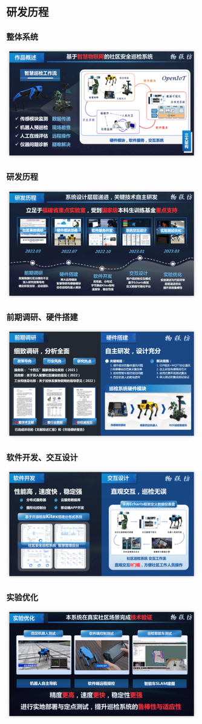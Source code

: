# 研发历程

## 整体系统

![image-20230527161247870](process.assets/image-20230527161247870.png)

## 研发历程

![image-20230527161320953](process.assets/image-20230527161320953.png)

## 前期调研、硬件搭建

![image-20230527161344643](process.assets/image-20230527161344643.png)

## 软件开发、交互设计

![image-20230527161402808](process.assets/image-20230527161402808.png)

## 实验优化

![image-20230527161419123](process.assets/image-20230527161419123.png)

<br>

<br>

